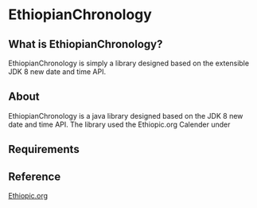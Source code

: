EthiopianChronology
===================

What is EthiopianChronology?
----------------------------

EthiopianChronology is simply a library designed based on the extensible JDK 8 new date and time API.

About
-----
EthiopianChronology is a java library designed based on the JDK 8 new date and time API.
The library used the Ethiopic.org Calender under

Requirements
------------

## Reference
[Ethiopic.org](http://ethiopic.org/Calendars)
